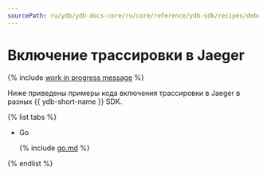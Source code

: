 ```yaml
---
sourcePath: ru/ydb/ydb-docs-core/ru/core/reference/ydb-sdk/recipes/debug/_includes/jaeger.md
---
```

# Включение трассировки в Jaeger

{% include [work in progress message](../../_includes/addition.md) %}

Ниже приведены примеры кода включения трассировки в Jaeger в разных {{ ydb-short-name }} SDK.

{% list tabs %}

- Go


  {% include [go.md](jaeger/go.md) %}


{% endlist %}
